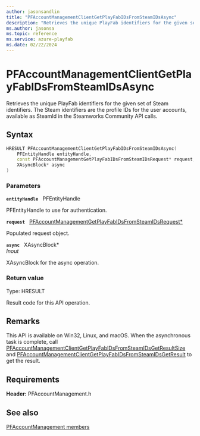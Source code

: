 ```yaml
---
author: jasonsandlin
title: "PFAccountManagementClientGetPlayFabIDsFromSteamIDsAsync"
description: "Retrieves the unique PlayFab identifiers for the given set of Steam identifiers. The Steam identifiers are the profile IDs for the user accounts, available as SteamId in the Steamworks Community API calls."
ms.author: jasonsa
ms.topic: reference
ms.service: azure-playfab
ms.date: 02/22/2024
---
```


# PFAccountManagementClientGetPlayFabIDsFromSteamIDsAsync  

Retrieves the unique PlayFab identifiers for the given set of Steam identifiers. The Steam identifiers are the profile IDs for the user accounts, available as SteamId in the Steamworks Community API calls.  

## Syntax  
  
```cpp
HRESULT PFAccountManagementClientGetPlayFabIDsFromSteamIDsAsync(  
    PFEntityHandle entityHandle,  
    const PFAccountManagementGetPlayFabIDsFromSteamIDsRequest* request,  
    XAsyncBlock* async  
)  
```  
  
### Parameters  
  
**`entityHandle`** &nbsp; PFEntityHandle  
  
PFEntityHandle to use for authentication.  
  
**`request`** &nbsp; [PFAccountManagementGetPlayFabIDsFromSteamIDsRequest*](../../pfaccountmanagementtypes/structs/pfaccountmanagementgetplayfabidsfromsteamidsrequest.md)  
  
Populated request object.  
  
**`async`** &nbsp; XAsyncBlock*  
*_Inout_*  
  
XAsyncBlock for the async operation.  
  
  
### Return value
Type: HRESULT
  
Result code for this API operation.
  
## Remarks  
  
This API is available on Win32, Linux, and macOS. When the asynchronous task is complete, call [PFAccountManagementClientGetPlayFabIDsFromSteamIDsGetResultSize](pfaccountmanagementclientgetplayfabidsfromsteamidsgetresultsize.md) and [PFAccountManagementClientGetPlayFabIDsFromSteamIDsGetResult](pfaccountmanagementclientgetplayfabidsfromsteamidsgetresult.md) to get the result.
  
## Requirements  
  
**Header:** PFAccountManagement.h
  
## See also  
[PFAccountManagement members](../pfaccountmanagement_members.md)  

  
  
